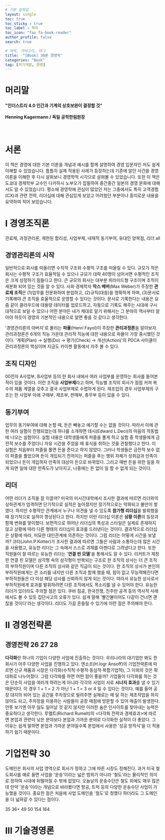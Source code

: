 ```yaml
---
# 기본 설정값
layout: single
toc: true
toc_sticky : true
toc_label : 목차
toc_icon: "fas fa-book-reader"
author_profile: false
search: true

# 제목, 카테고리, 태그
title:  "[Book] 30분 경영학"
categories: "Book"
tag: [자기개발, 경영]
---
```


# 머리말
<div class="notice--success">
<h4>"인더스트리 4.0 인간과 기계의 상호보완이 결정할 것"<br/><br/>
Henning Kagermann / 독일 공학한림원장</h4>
</div>
<br/>

# 서론
이 책은 경영에 대한 기본 이론을 개념과 예시를 함께 설명하여 경영 입문자인 저도 쉽게 이해할 수 있었습니다. 틈틈히 실제 적용된 사례가 등장하는데 기존에 알던 사건을 경영 이론을 이해한 후 다시 살펴보니 경영학적 시각으로 살펴볼 수 있었습니다. 또한 이 책은 도쿄대 경제학부 교수인 다카하시 노부오가 집필하여 중간중간 일본의 경영 문화에 대해서도 알 수 있었습니다.
평소에 경영학에 관심이 많았던 저는 그중에서도 특히 고객경험(CX)과 관련 전략, 리더십에 대해 관심있게 보았고 어려웠던 부분이나 흥미로운 내용을 요약하여 적어 보았습니다.

# I 경영조직론
관료제, 과정관리론, 제한된 합리성, 사업부제, 내재적 동기부여, 유대인 양복점, 리더 all

## 경영관리론의 시작
일반적으로 회사를 떠올리면 수직적 구조와 수평적 구조를 떠올릴 수 있다.
규모가 작은 회사는 수평적 구조가 효율적일 수 있으나 규모가 대략 40명이 넘어서면 수평적인 조직은 크게 성장하기 힘들다고 한다. 큰 규모의 회사는 대부분 피라미드형 구조이며 조직이 세분화 되어 있는 것을 알 수 있다. 사회·경제학자 **막스 베버**(Max Weber)가 주장한 **관료제 조직**은 (1)업무를 전문화하여 분업하고, (2)규칙(대응)을 명확하게 하며, (3)문서로 기록해야 큰 조직을 효율적으로 운영할 수 있다는 것이다.
문서로 기록한다는 내용은 요즘 같이 클라우드에 대용량 데이터를 업로드하고, 자동으로 기록도 해주는 시대에 구시대적으로 보일 수 있으나 어떤 분야든 내가 제대로 알기 위해서는 그 분야의 역사부터 알아야 하듯이 경영의 기본적인 내용으로 알면 좋을 것 같다고 생각한다.

'경영관리론의 아버지'로 불리는 **파욜**(Henri Fayol)이 주장한 **관리과정론**을 알아보자.
관리과정론은 6개의 직능 가운데 관리적 직능에 대한 내용으로 파욜이 가장 중시했던 것이다.
'계획(Plan) → 실행(Do) → 평가(Check) → 개선(Action)'의 PDCA 사이클이 관리과정론의 핵심이며 지금도 카이젠 활동에서 자주 볼 수 있다.

## 조직 디자인
00전자 A사업부, B사업부 등의 한 회사 내에서 여러 사업부를 운영하는 회사를 들어본 적이 있을 것이다.
이런 조직을 **사업부제**라고 하며, 직능별 조직의 회사가 점점 커져 복수의 제품 계열을 갖추고 결국 사업부제로 수렵하게 된다.
제조업의 경우 사업부제의 구조는 한 사업부 아래 구매부, 제조부, 판매부, 총무부 등이 있을 수 있다.

## 동기부여
업무의 동기부여에 대해 논할 때, 돈은 빼놓고 얘기할 수는 없을 것이다.
따라서 이에 관한 여러 실험이 진행되었는데 하나를 소개하면 데시(Edward L.Deci)의 마음의 작동법에 나오는 실험이다.
실험 내용은 대학생들에게 퍼즐을 풀게 하고 실험 중 학생들에게 금전적 보수를 주었더니 자유 시간을 주었을 때 휴식을 취하는 것을 관찰했다고 한다.
이 실험은 처음부터 퍼즐을 풀면 돈을 준다고 하지 않았다. 그러나 학생들은 금전적 보수 없이 퍼즐을 풀었으며 돈이 개입되기 전까지는 퍼즐을 푸는 행위 자체가 성취감과 만족이 되었으나 돈이 개입하자 만족의 대상이 돈으로 바뀌었다. 그리고 매번 돈을 위한 일을 하게 되면 일에 대한 만족도가 낮아지고, 나중에는 돈 없이 일 할 수 없게 되는 것이다.

## 리더
어떤 리더가 조직을 잘 이끌까? 미국의 미시간대학에서 조사한 결과에 따르면 리더와의 상하관계가 엄격하면 단기적으로 실적은 높아졌지만 장기적으로는 악화되고 불만이 쌓였다. 하지만 수평적인 관계에서 누구나 의견을 낼 수 있도록 **참가형 리더십**을 발휘했을 때 장기적으로 실적이 향상된다고 한다.
하지만 이런 리더십 이론은 **상황 이론**의 등장과 함께 변화를 맞이했다. 보편적으로 뛰어난 리더십의 특성과 스타일은 실제로 존재하지 않고 상황에 따라 다른 형태의 리더십이 효과를 드러낸다는 것이다.
결과적으로 리더십은 상황에 따라, 미묘한 대인관계에 의존하는 것이다.
그럼 리더는 어떻게 시간을 보낼까? 코터(John.P.Kotter)가 조사한 결과에 따르면 그들은 사람과 소통하는데 많은 시간을 사용했고, 유능한 리더는 그 속에서 스스로 과제를 아젠다로 그려냈다고 한다. 
또한 직원들이 잘 따르는 유능한 리더는 '**연결 핀 모델**'을 통해서도 알 수 있다.
리커트가 제창한 연결 핀 모델은 삼각형 속의 삼각형이 반복되는 구조로 한 조직의 상사는 더 큰 조직의 부하직원이며 다른 조직의 상사와 같은 직급이 되는 것이다.
한 조직의 상사가 본인의 부하직원에게는 큰 소리를 내지만 다른 조직과 함께 했을 때, 힘이 없고 무능력해진다면 부하직원들은 더 이상 해당 상사를 신뢰하지 않게 되는 것이다.
따라서 유능한 상사로서 부하직원에게 효과를 발휘하려면 다른 조직에서도 목소리를 낼 수 있어야 한다.
유능한 리더가 있더라도 주의할 점은 있다. 쿠바 침공, 한국전쟁, 진주만 공격 등의 역사적 사례에서도 볼 수 있듯 집단사고의 오류가 있다. 쉽게 말해 '빨간불이어도 다같이 건너면 괜찮을 것이다'라는 생각이다.
리더도 가끔 흔들릴 수 있기에 이런 점은 주의해야 한다.


# II 경영전략론
## 경영전략 26 27 28
**다각화**란 하나의 기업이 다양한 사업에 진출하는 것이다.
우리나라의 대기업만 봐도 한 회사가 아주 다양한 사업을 진행하고 있다. 엔소프(H.logr Ansoff)의 기업전략론에 따르면 신규 제품과 시장은 다각화(수직적·수평적·동심적·복합기업적), 그 이외의 것은 확대화로 나누어졌다.
그럼 다각화를 하면 어떤 점이 좋을까? 기업들이 다각화를 하는 것은 단순히 사업을 여러개 하려는게 아니라 각각의 사업이 서로 **시너지 효과**를 낼 수 있기 때문이다. 이 경우 1 + 1 = 2 가 아닌 1 + 1 = 3 or 4 일 수 있다는 것이다.
예를 들어 공장 대지의 비어 있는 공간을 주차장으로 빌려주면 실제로는 매 달 하는 제초작업을 하지 않아도 되고, 주차장을 이용하는 사람들이 공장 매점에 방문할 수 있어 매출이 발생한다. 언뜻 보기엔 아무 일도 일어날 것 같지 않지만 이러한 숨은 인사이트를 찾아내는 능력은 중요하다고 생각한다. 
루멜트(Richard Rumelt)의 <다각화 전략과 경제효과>에 따르면 본업과 관련이 낮은 분야보다 본업과 가까운 분야로 다각화한 실적이 더 좋았다.
그 이유는 쉽게 말하면 본업과 가까운 분야일수록 본업에서 사용한 '성공 방적식'을 더 적용하기 쉽기 때문이다.


# 기업전략 30
도메인은 회사의 사업 영역으로 회사가 정하고 그에 따른 시장도 정해진다.
과거 미국 철도회사를 예로 들면 사업을 '운송'이라는 넓은 범위가 아니라 '철도'라는 물리적인 의미로 정하여 
시대에 뒤떨어질 수 밖에 없었다. 오늘날의 운송수단은 철도 외에도 매우 많은데 만약 '운송'이라는 개념으로 바라봤다면
항공, 트럭 등의 다양한 운송수단 사업이 가능했을 것이다.
중요한 점은 처음에 사업 도메인을 '철도'로 정했다 하더라도 그 도메인을 더 넓혀갈 수 있다는 점이다.




35 36+
49 50 154 164



# III 기술경영론
